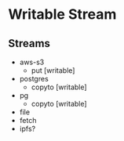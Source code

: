 # Writable Stream

## Streams


- aws-s3
  - put [writable]
- postgres
  - copyto [writable]
- pg
  - copyto [writable]
- file
- fetch
- ipfs?



